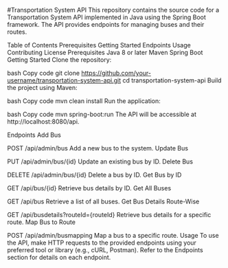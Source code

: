 #Transportation System API
This repository contains the source code for a Transportation System API implemented in Java using the Spring Boot framework. The API provides endpoints for managing buses and their routes.

Table of Contents
Prerequisites
Getting Started
Endpoints
Usage
Contributing
License
Prerequisites
Java 8 or later
Maven
Spring Boot
Getting Started
Clone the repository:

bash
Copy code
git clone https://github.com/your-username/transportation-system-api.git
cd transportation-system-api
Build the project using Maven:

bash
Copy code
mvn clean install
Run the application:

bash
Copy code
mvn spring-boot:run
The API will be accessible at http://localhost:8080/api.

Endpoints
Add Bus

POST /api/admin/bus
Add a new bus to the system.
Update Bus

PUT /api/admin/bus/{id}
Update an existing bus by ID.
Delete Bus

DELETE /api/admin/bus/{id}
Delete a bus by ID.
Get Bus by ID

GET /api/bus/{id}
Retrieve bus details by ID.
Get All Buses

GET /api/bus
Retrieve a list of all buses.
Get Bus Details Route-Wise

GET /api/busdetails?routeId={routeId}
Retrieve bus details for a specific route.
Map Bus to Route

POST /api/admin/busmapping
Map a bus to a specific route.
Usage
To use the API, make HTTP requests to the provided endpoints using your preferred tool or library (e.g., cURL, Postman). Refer to the Endpoints section for details on each endpoint.
